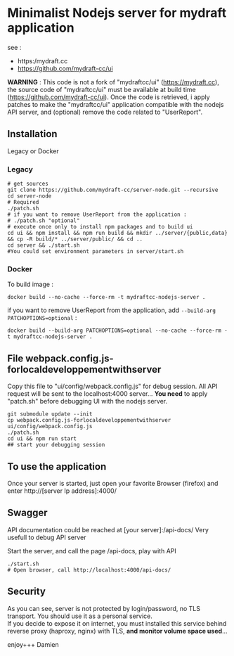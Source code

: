 # Minimalist Nodejs server for mydraft application

see :

- https:/mydraft.cc
- https://github.com/mydraft-cc/ui

**WARNING** :
This code is not a fork of "mydraftcc/ui" (https://mydraft.cc), the source code of "mydraftcc/ui" must be available at build time (https://github.com/mydraft-cc/ui).
Once the code is retrieved, i apply patches to make the "mydraftcc/ui" application compatible with the nodejs API server, and (optional) remove the code related to "UserReport".

## Installation

Legacy or Docker

### Legacy

```
# get sources
git clone https://github.com/mydraft-cc/server-node.git --recursive
cd server-node
# Required
./patch.sh
# if you want to remove UserReport from the application :
# ./patch.sh "optional"
# execute once only to install npm packages and to build ui
cd ui && npm install && npm run build && mkdir ../server/{public,data} && cp -R build/* ../server/public/ && cd ..
cd server && ./start.sh
#You could set environment parameters in server/start.sh
```

### Docker

To build image :

```
docker build --no-cache --force-rm -t mydraftcc-nodejs-server .
```

if you want to remove UserReport from the application, add `--build-arg PATCHOPTIONS=optional` :

```
docker build --build-arg PATCHOPTIONS=optional --no-cache --force-rm -t mydraftcc-nodejs-server .
```

## File webpack.config.js-forlocaldeveloppementwithserver

Copy this file to "ui/config/webpack.config.js" for debug session. All API request will be sent to the localhost:4000 server...
**You need** to apply "patch.sh" before debugging UI with the nodejs server.

```
git submodule update --init
cp webpack.config.js-forlocaldeveloppementwithserver ui/config/webpack.config.js
./patch.sh
cd ui && npm run start
## start your debugging session
```

## To use the application

Once your server is started, just open your favorite Browser (firefox) and enter http://[server Ip address]:4000/

## Swagger

API documentation could be reached at [your server]:/api-docs/
Very usefull to debug API server

Start the server, and call the page /api-docs, play with API

```
./start.sh
# Open browser, call http://localhost:4000/api-docs/
```

## Security

As you can see, server is not protected by login/password, no TLS transport. You should use it as a personal service.  
If you decide to expose it on internet, you must installed this service behind reverse proxy (haproxy, nginx) with TLS,
**and monitor volume space used**...

enjoy+++ Damien
